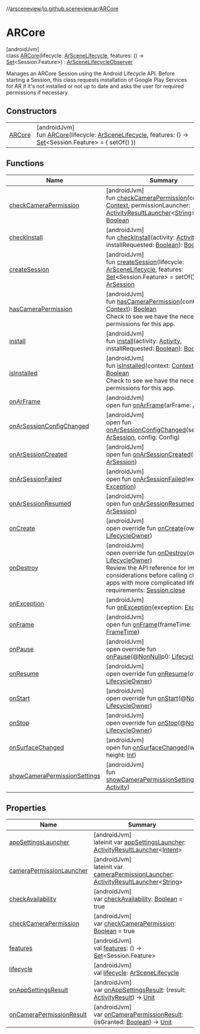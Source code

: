 //[arsceneview](../../../index.md)/[io.github.sceneview.ar](../index.md)/[ARCore](index.md)

# ARCore

[androidJvm]\
class [ARCore](index.md)(lifecycle: [ArSceneLifecycle](../-ar-scene-lifecycle/index.md), features: () -&gt; [Set](https://kotlinlang.org/api/latest/jvm/stdlib/kotlin.collections/-set/index.html)&lt;Session.Feature&gt;) : [ArSceneLifecycleObserver](../-ar-scene-lifecycle-observer/index.md)

Manages an ARCore Session using the Android Lifecycle API. Before starting a Session, this class requests installation of Google Play Services for AR if it's not installed or not up to date and asks the user for required permissions if necessary.

## Constructors

| | |
|---|---|
| [ARCore](-a-r-core.md) | [androidJvm]<br>fun [ARCore](-a-r-core.md)(lifecycle: [ArSceneLifecycle](../-ar-scene-lifecycle/index.md), features: () -&gt; [Set](https://kotlinlang.org/api/latest/jvm/stdlib/kotlin.collections/-set/index.html)&lt;Session.Feature&gt; = { setOf() }) |

## Functions

| Name | Summary |
|---|---|
| [checkCameraPermission](check-camera-permission.md) | [androidJvm]<br>fun [checkCameraPermission](check-camera-permission.md)(context: [Context](https://developer.android.com/reference/kotlin/android/content/Context.html), permissionLauncher: [ActivityResultLauncher](https://developer.android.com/reference/kotlin/androidx/activity/result/ActivityResultLauncher.html)&lt;[String](https://kotlinlang.org/api/latest/jvm/stdlib/kotlin/-string/index.html)&gt;): [Boolean](https://kotlinlang.org/api/latest/jvm/stdlib/kotlin/-boolean/index.html) |
| [checkInstall](check-install.md) | [androidJvm]<br>fun [checkInstall](check-install.md)(activity: [Activity](https://developer.android.com/reference/kotlin/android/app/Activity.html), installRequested: [Boolean](https://kotlinlang.org/api/latest/jvm/stdlib/kotlin/-boolean/index.html)): [Boolean](https://kotlinlang.org/api/latest/jvm/stdlib/kotlin/-boolean/index.html) |
| [createSession](create-session.md) | [androidJvm]<br>fun [createSession](create-session.md)(lifecycle: [ArSceneLifecycle](../-ar-scene-lifecycle/index.md), features: [Set](https://kotlinlang.org/api/latest/jvm/stdlib/kotlin.collections/-set/index.html)&lt;Session.Feature&gt; = setOf()): [ArSession](../../io.github.sceneview.ar.arcore/-ar-session/index.md) |
| [hasCameraPermission](has-camera-permission.md) | [androidJvm]<br>fun [hasCameraPermission](has-camera-permission.md)(context: [Context](https://developer.android.com/reference/kotlin/android/content/Context.html)): [Boolean](https://kotlinlang.org/api/latest/jvm/stdlib/kotlin/-boolean/index.html)<br>Check to see we have the necessary permissions for this app. |
| [install](install.md) | [androidJvm]<br>fun [install](install.md)(activity: [Activity](https://developer.android.com/reference/kotlin/android/app/Activity.html), installRequested: [Boolean](https://kotlinlang.org/api/latest/jvm/stdlib/kotlin/-boolean/index.html)): [Boolean](https://kotlinlang.org/api/latest/jvm/stdlib/kotlin/-boolean/index.html) |
| [isInstalled](is-installed.md) | [androidJvm]<br>fun [isInstalled](is-installed.md)(context: [Context](https://developer.android.com/reference/kotlin/android/content/Context.html)): [Boolean](https://kotlinlang.org/api/latest/jvm/stdlib/kotlin/-boolean/index.html)<br>Check to see we have the necessary permissions for this app. |
| [onArFrame](../-ar-scene-lifecycle-observer/on-ar-frame.md) | [androidJvm]<br>open fun [onArFrame](../-ar-scene-lifecycle-observer/on-ar-frame.md)(arFrame: [ArFrame](../../io.github.sceneview.ar.arcore/-ar-frame/index.md)) |
| [onArSessionConfigChanged](../-ar-scene-lifecycle-observer/on-ar-session-config-changed.md) | [androidJvm]<br>open fun [onArSessionConfigChanged](../-ar-scene-lifecycle-observer/on-ar-session-config-changed.md)(session: [ArSession](../../io.github.sceneview.ar.arcore/-ar-session/index.md), config: Config) |
| [onArSessionCreated](../-ar-scene-lifecycle-observer/on-ar-session-created.md) | [androidJvm]<br>open fun [onArSessionCreated](../-ar-scene-lifecycle-observer/on-ar-session-created.md)(session: [ArSession](../../io.github.sceneview.ar.arcore/-ar-session/index.md)) |
| [onArSessionFailed](../-ar-scene-lifecycle-observer/on-ar-session-failed.md) | [androidJvm]<br>open fun [onArSessionFailed](../-ar-scene-lifecycle-observer/on-ar-session-failed.md)(exception: [Exception](https://kotlinlang.org/api/latest/jvm/stdlib/kotlin/-exception/index.html)) |
| [onArSessionResumed](../-ar-scene-lifecycle-observer/on-ar-session-resumed.md) | [androidJvm]<br>open fun [onArSessionResumed](../-ar-scene-lifecycle-observer/on-ar-session-resumed.md)(session: [ArSession](../../io.github.sceneview.ar.arcore/-ar-session/index.md)) |
| [onCreate](on-create.md) | [androidJvm]<br>open override fun [onCreate](on-create.md)(owner: [LifecycleOwner](https://developer.android.com/reference/kotlin/androidx/lifecycle/LifecycleOwner.html)) |
| [onDestroy](on-destroy.md) | [androidJvm]<br>open override fun [onDestroy](on-destroy.md)(owner: [LifecycleOwner](https://developer.android.com/reference/kotlin/androidx/lifecycle/LifecycleOwner.html))<br>Review the API reference for important considerations before calling close() in apps with more complicated lifecycle requirements: [Session.close](../../io.github.sceneview.ar.arcore/-ar-session/index.md#-495079079%2FFunctions%2F-58641720) |
| [onException](on-exception.md) | [androidJvm]<br>fun [onException](on-exception.md)(exception: [Exception](https://kotlinlang.org/api/latest/jvm/stdlib/kotlin/-exception/index.html)) |
| [onFrame](../../io.github.sceneview.ar.scene/-plane-renderer/index.md#1950992732%2FFunctions%2F-58641720) | [androidJvm]<br>open fun [onFrame](../../io.github.sceneview.ar.scene/-plane-renderer/index.md#1950992732%2FFunctions%2F-58641720)(frameTime: [FrameTime](../../../../sceneview/sceneview/io.github.sceneview.utils/-frame-time/index.md)) |
| [onPause](../../io.github.sceneview.ar.scene/-plane-renderer/index.md#187777572%2FFunctions%2F-58641720) | [androidJvm]<br>open override fun [onPause](../../io.github.sceneview.ar.scene/-plane-renderer/index.md#187777572%2FFunctions%2F-58641720)(@[NonNull](https://developer.android.com/reference/kotlin/androidx/annotation/NonNull.html)p0: [LifecycleOwner](https://developer.android.com/reference/kotlin/androidx/lifecycle/LifecycleOwner.html)) |
| [onResume](on-resume.md) | [androidJvm]<br>open override fun [onResume](on-resume.md)(owner: [LifecycleOwner](https://developer.android.com/reference/kotlin/androidx/lifecycle/LifecycleOwner.html)) |
| [onStart](../../io.github.sceneview.ar.scene/-plane-renderer/index.md#1240777104%2FFunctions%2F-58641720) | [androidJvm]<br>open override fun [onStart](../../io.github.sceneview.ar.scene/-plane-renderer/index.md#1240777104%2FFunctions%2F-58641720)(@[NonNull](https://developer.android.com/reference/kotlin/androidx/annotation/NonNull.html)p0: [LifecycleOwner](https://developer.android.com/reference/kotlin/androidx/lifecycle/LifecycleOwner.html)) |
| [onStop](../../io.github.sceneview.ar.scene/-plane-renderer/index.md#487071706%2FFunctions%2F-58641720) | [androidJvm]<br>open override fun [onStop](../../io.github.sceneview.ar.scene/-plane-renderer/index.md#487071706%2FFunctions%2F-58641720)(@[NonNull](https://developer.android.com/reference/kotlin/androidx/annotation/NonNull.html)p0: [LifecycleOwner](https://developer.android.com/reference/kotlin/androidx/lifecycle/LifecycleOwner.html)) |
| [onSurfaceChanged](../../io.github.sceneview.ar.scene/-plane-renderer/index.md#279805282%2FFunctions%2F-58641720) | [androidJvm]<br>open fun [onSurfaceChanged](../../io.github.sceneview.ar.scene/-plane-renderer/index.md#279805282%2FFunctions%2F-58641720)(width: [Int](https://kotlinlang.org/api/latest/jvm/stdlib/kotlin/-int/index.html), height: [Int](https://kotlinlang.org/api/latest/jvm/stdlib/kotlin/-int/index.html)) |
| [showCameraPermissionSettings](show-camera-permission-settings.md) | [androidJvm]<br>fun [showCameraPermissionSettings](show-camera-permission-settings.md)(activity: [Activity](https://developer.android.com/reference/kotlin/android/app/Activity.html)) |

## Properties

| Name | Summary |
|---|---|
| [appSettingsLauncher](app-settings-launcher.md) | [androidJvm]<br>lateinit var [appSettingsLauncher](app-settings-launcher.md): [ActivityResultLauncher](https://developer.android.com/reference/kotlin/androidx/activity/result/ActivityResultLauncher.html)&lt;[Intent](https://developer.android.com/reference/kotlin/android/content/Intent.html)&gt; |
| [cameraPermissionLauncher](camera-permission-launcher.md) | [androidJvm]<br>lateinit var [cameraPermissionLauncher](camera-permission-launcher.md): [ActivityResultLauncher](https://developer.android.com/reference/kotlin/androidx/activity/result/ActivityResultLauncher.html)&lt;[String](https://kotlinlang.org/api/latest/jvm/stdlib/kotlin/-string/index.html)&gt; |
| [checkAvailability](check-availability.md) | [androidJvm]<br>var [checkAvailability](check-availability.md): [Boolean](https://kotlinlang.org/api/latest/jvm/stdlib/kotlin/-boolean/index.html) = true |
| [checkCameraPermission](check-camera-permission.md) | [androidJvm]<br>var [checkCameraPermission](check-camera-permission.md): [Boolean](https://kotlinlang.org/api/latest/jvm/stdlib/kotlin/-boolean/index.html) = true |
| [features](features.md) | [androidJvm]<br>val [features](features.md): () -&gt; [Set](https://kotlinlang.org/api/latest/jvm/stdlib/kotlin.collections/-set/index.html)&lt;Session.Feature&gt; |
| [lifecycle](lifecycle.md) | [androidJvm]<br>val [lifecycle](lifecycle.md): [ArSceneLifecycle](../-ar-scene-lifecycle/index.md) |
| [onAppSettingsResult](on-app-settings-result.md) | [androidJvm]<br>var [onAppSettingsResult](on-app-settings-result.md): (result: [ActivityResult](https://developer.android.com/reference/kotlin/androidx/activity/result/ActivityResult.html)) -&gt; [Unit](https://kotlinlang.org/api/latest/jvm/stdlib/kotlin/-unit/index.html) |
| [onCameraPermissionResult](on-camera-permission-result.md) | [androidJvm]<br>var [onCameraPermissionResult](on-camera-permission-result.md): (isGranted: [Boolean](https://kotlinlang.org/api/latest/jvm/stdlib/kotlin/-boolean/index.html)) -&gt; [Unit](https://kotlinlang.org/api/latest/jvm/stdlib/kotlin/-unit/index.html) |
